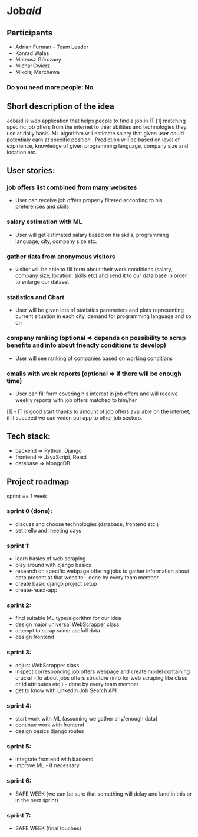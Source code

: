 # Job*aid*
## Participants 
 - Adrian Furman - Team Leader
 - Konrad Walas
 - Mateusz Górczany
 - Michał Ćwierz
 - Mikołaj Marchewa

### Do you need more people: No

## Short description of the idea
Jobaid is web application that helps people to find a job in IT [1] matching specific job offers from the internet to thier abilities and technologies they use at daily basis. ML algorithm will estimate salary that given user could potentialy earn at specific position . Prediction will be based on level of expirience, knowledge of given programming language, company size and location etc.

## User stories:
### job offers list combined from many websites
- User can receive job offers properly filtered according to his preferences and skills
### salary estimation with ML
- User will get estimated salary based on his skills, programming language, city, company size etc.
### gather data from anonymous visitors
- visitor will be able to fill form about their work conditions (salary, company size, location, skills etc) and send it to our data base in order to enlarge our dataset
### statistics and Chart
- User will be given lots of statistics parameters and plots representing current situation in each city, demand for programming language and so on
### company ranking (optional => depends on possibility to scrap benefits and info about friendly conditions to develop)
- User will see ranking of companies based on working conditions 
### emails with week reports (optional => if there will be enough time)
- User can fill form covering his interest in job offers and will receive weekly reports with job offers matched to him/her

[1] - IT is good start thanks to amount of job offers available on the internet, if it succeed we can widen our app to other job sectors.


## Tech stack:
- backend => Python, Django
- frontend => JavaScript, React
- database => MongoDB

## Project roadmap

sprint == 1 week

### sprint 0 (done):
- discuss and choose technologies (database, frontend etc.)
- set trello and meeting days

### sprint 1:
- learn basics of web scraping
- play around with django basics
- research on specific webpage offering jobs to gather information about data present at that website - done by every team member
- create basic django project setup
- create-react-app

### sprint 2:
- find suitable ML type/algorithm for our idea
- design major universal WebScrapper class
- attempt to scrap some usefull data
- design frontend 

### sprint 3:
- adjust WebScrapper class
- inspect corresponding  job offers webpage and create model containing crucial info about jobs offers structure (info for web scraping like class or id attributes etc.) - done by every team member
- get to know with LinkedIn Job Search API

### sprint 4:
- start work with ML (assuming we gather any/enough data)
- continue work with frontend
- design basics django routes

### sprint 5:
- integrate frontend with backend
- improve ML - if necessary

### sprint 6:
- SAFE WEEK (we can be sure that something will delay and land in this or in the next sprint)

### sprint 7:
- SAFE WEEK (final touches)
